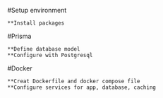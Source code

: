 #Setup environment

    **Install packages

#Prisma

    **Define database model
    **Configure with Postgresql

#Docker

    **Creat Dockerfile and docker compose file
    **Configure services for app, database, caching
